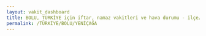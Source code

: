 ```yaml
---
layout: vakit_dashboard
title: BOLU, TÜRKİYE için iftar, namaz vakitleri ve hava durumu - ilçe/eyalet seç
permalink: /TÜRKİYE/BOLU/YENİÇAĞA
---
```


<script type="text/javascript">
  var GLOBAL_COUNTRY = 'TÜRKİYE';
  var GLOBAL_CITY = 'BOLU';
  var GLOBAL_STATE = 'YENİÇAĞA';
  var lat = 72;
  var lon = 21;
</script>
